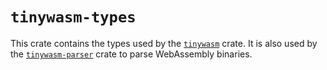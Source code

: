 # `tinywasm-types`

This crate contains the types used by the [`tinywasm`](https://crates.io/crates/tinywasm) crate. It is also used by the [`tinywasm-parser`](https://crates.io/crates/tinywasm-parser) crate to parse WebAssembly binaries.
